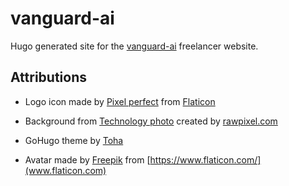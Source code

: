 # vanguard-ai

Hugo generated site for the [vanguard-ai](vanguard-ai.co) freelancer website.

## Attributions

- Logo icon made by [Pixel perfect](https://www.flaticon.com/authors/pixel-perfect) from [Flaticon](https://www.flaticon.com/)


- Background from [Technology photo](https://www.freepik.com/photos/technology) created by [rawpixel.com](www.freepik.com)


- GoHugo theme by [Toha](https://themes.gohugo.io/themes/toha/)

- Avatar made by [Freepik](https://www.freepik.com) from [https://www.flaticon.com/](www.flaticon.com)
